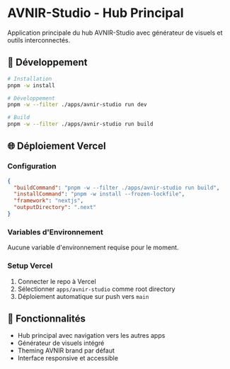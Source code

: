 # AVNIR-Studio - Hub Principal

Application principale du hub AVNIR-Studio avec générateur de visuels et outils interconnectés.

## 🚀 Développement

```bash
# Installation
pnpm -w install

# Développement
pnpm -w --filter ./apps/avnir-studio run dev

# Build
pnpm -w --filter ./apps/avnir-studio run build
```

## 🌐 Déploiement Vercel

### Configuration

```json
{
  "buildCommand": "pnpm -w --filter ./apps/avnir-studio run build",
  "installCommand": "pnpm -w install --frozen-lockfile",
  "framework": "nextjs",
  "outputDirectory": ".next"
}
```

### Variables d'Environnement

Aucune variable d'environnement requise pour le moment.

### Setup Vercel

1. Connecter le repo à Vercel
2. Sélectionner `apps/avnir-studio` comme root directory
3. Déploiement automatique sur push vers `main`

## 🎨 Fonctionnalités

- Hub principal avec navigation vers les autres apps
- Générateur de visuels intégré
- Theming AVNIR brand par défaut
- Interface responsive et accessible
